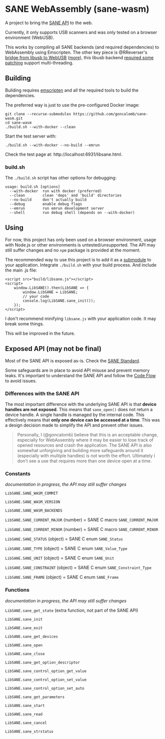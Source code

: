 # SANE WebAssembly (sane-wasm)

A project to bring the [SANE API](http://www.sane-project.org/intro.html) to the web.

Currently, it only supports USB scanners and was only tested on a browser environment (WebUSB).

This works by compiling all SANE backends (and required dependencies) to WebAssembly using Emscripten. The other key piece is @RReverser's [bridge from libusb to WebUSB](https://web.dev/porting-libusb-to-webusb/) ([more](https://web.dev/porting-gphoto2-to-the-web/)), this libusb backend [required some patching](deps/libusb.patch) support multi-threading.

## Building

Building requires [emscripten](https://github.com/emscripten-core/emscripten) and all the required tools to build the dependencies.

The preferred way is just to use the pre-configured Docker image:

    git clone --recurse-submodules https://github.com/goncalomb/sane-wasm.git
    cd sane-wasm
    ./build.sh --with-docker --clean

Start the test server with:

    ./build.sh --with-docker --no-build --emrun

Check the test page at: http://localhost:6931/libsane.html.

### build.sh

The `./build.sh` script has other options for debugging:

```
usage: build.sh [options]
  --with-docker  run with docker (preferred)
  --clean        clean 'deps' and 'build' directories
  --no-build     don't actually build
  --debug        enable debug flags
  --emrun        run emrun development server
  --shell        run debug shell (depends on --with-docker)
```

## Using

For now, this project has only been used on a browser environment, usage with Node.js or other environments is untested/unsupported. The API may still suffer changes and no `npm` package is provided at the moment.

The recommended way to use this project is to add it as a [submodule](https://git-scm.com/book/en/v2/Git-Tools-Submodules) to your application. Integrate `./build.sh` with your build process. And include the main .js file:

```
<script src="build/libsane.js"></script>
<script>
    window.LibSANE().then(LibSANE => {
        window.LibSANE = LibSANE;
        // your code
        console.log(LibSANE.sane_init());
    });
</script>
```

I don't recommend minifying `libsane.js` with your application code. It may break some things.

This will be improved in the future.

## Exposed API (may not be final)

Most of the SANE API is exposed as-is. Check the [SANE Standard](https://sane-project.gitlab.io/standard/index.html).

Some safeguards are in place to avoid API misuse and prevent memory leaks. It's important to understand the SANE API and follow the [Code Flow](https://sane-project.gitlab.io/standard/api.html#code-flow) to avoid issues.

### Differences with the SANE API

The most important difference with the underlying SANE API is that **device handles are not exposed**. This means that `sane_open()` does not return a device handle. A single handle is managed by the internal code. This effectively means that **only one device can be accessed at a time**. This was a design decision made to simplify the API and prevent other issues.

> Personally, I (@goncalomb) believe that this is an acceptable change, especially for WebAssembly where it may be easier to lose track of opened resources and crash the application. The SANE API is also somewhat unforgiving and building more safeguards around it (especially with multiple handles) is not worth the effort. Ultimately I don't see a use that requires more than one device open at a time.

### Constants

_documentation in progress, the API may still suffer changes_

`LibSANE.SANE_WASM_COMMIT`

`LibSANE.SANE_WASM_VERSION`

`LibSANE.SANE_WASM_BACKENDS`

`LibSANE.SANE_CURRENT_MAJOR` (number) = SANE C macro `SANE_CURRENT_MAJOR`

`LibSANE.SANE_CURRENT_MINOR` (number) = SANE C macro `SANE_CURRENT_MINOR`

`LibSANE.SANE_STATUS` (object) = SANE C enum `SANE_Status`

`LibSANE.SANE_TYPE` (object) = SANE C enum `SANE_Value_Type`

`LibSANE.SANE_UNIT` (object) = SANE C enum `SANE_Unit`

`LibSANE.SANE_CONSTRAINT` (object) = SANE C enum `SANE_Constraint_Type`

`LibSANE.SANE_FRAME` (object) = SANE C enum `SANE_Frame`

### Functions

_documentation in progress, the API may still suffer changes_

`LibSANE.sane_get_state` (extra function, not part of the SANE API)

`LibSANE.sane_init`

`LibSANE.sane_exit`

`LibSANE.sane_get_devices`

`LibSANE.sane_open`

`LibSANE.sane_close`

`LibSANE.sane_get_option_descriptor`

`LibSANE.sane_control_option_get_value`

`LibSANE.sane_control_option_set_value`

`LibSANE.sane_control_option_set_auto`

`LibSANE.sane_get_parameters`

`LibSANE.sane_start`

`LibSANE.sane_read`

`LibSANE.sane_cancel`

`LibSANE.sane_strstatus`

